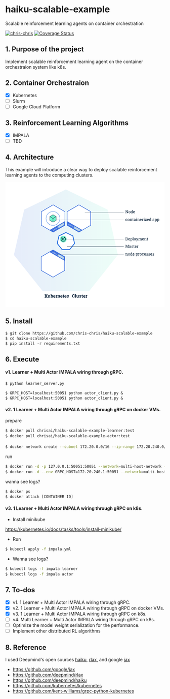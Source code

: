 # haiku-scalable-example
Scalable reinforcement learning agents on container orchestration

[![chris-chris](https://circleci.com/gh/chris-chris/haiku-scalable-example.svg?style=shield)](<https://circleci.com/gh/chris-chris/haiku-scalable-example>)
[![Coverage Status](https://coveralls.io/repos/github/chris-chris/haiku-scalable-example/badge.svg?branch=master)](https://coveralls.io/github/chris-chris/haiku-scalable-example?branch=master)

## 1. Purpose of the project
Implement scalable reinforcement learning agent on the container orchestraion system like k8s.

## 2. Container Orchestraion
- [x] Kubernetes
- [ ] Slurm
- [ ] Google Cloud Platform

## 3. Reinforcement Learning Algorithms
- [x] IMPALA
- [ ] TBD

## 4. Architecture

This example will introduce a clear way to deploy scalable reinforcement learning agents to the computing clusters.

![alt text](img/k8s.png "Logo Title Text 1")

## 5. Install

```$bash
$ git clone https://github.com/chris-chris/haiku-scalable-example
$ cd haiku-scalable-example
$ pip install -r requirements.txt
```

## 6. Execute

#### v1. Learner + Multi Actor IMPALA wiring through gRPC.

```$bash
$ python learner_server.py
```

```$bash
$ GRPC_HOST=localhost:50051 python actor_client.py &
$ GRPC_HOST=localhost:50051 python actor_client.py &
```

#### v2. 1 Learner + Multi Actor IMPALA wiring through gRPC on docker VMs.

prepare
```bash
$ docker pull chrisai/haiku-scalable-example-learner:test
$ docker pull chrisai/haiku-scalable-example-actor:test

$ docker network create --subnet 172.20.0.0/16 --ip-range 172.20.240.0/20 multi-host-network
```

run
```bash
$ docker run -d -p 127.0.0.1:50051:50051 --network=multi-host-network --ip=172.20.240.1 chrisai/haiku-scalable-example-learner:test
$ docker run -d --env GRPC_HOST=172.20.240.1:50051 --network=multi-host-network chrisai/haiku-scalable-example-actor:test
```

wanna see logs?
```bash
$ docker ps
$ docker attach [CONTAINER ID]
```

#### v3. 1 Learner + Multi Actor IMPALA wiring through gRPC on k8s.

- Install minikube

https://kubernetes.io/docs/tasks/tools/install-minikube/

- Run
```bash
$ kubectl apply -f impala.yml
```

- Wanna see logs?
```bash
$ kubectl logs -f impala learner
$ kubectl logs -f impala actor
```

## 7. To-dos

- [x] v1. 1 Learner + Multi Actor IMPALA wiring through gRPC.
- [x] v2. 1 Learner + Multi Actor IMPALA wiring through gRPC on docker VMs.
- [x] v3. 1 Learner + Multi Actor IMPALA wiring through gRPC on k8s.
- [ ] v4. Multi Learner + Multi Actor IMPALA wiring through gRPC on k8s.
- [ ] Optimize the model weight serialization for the performance.
- [ ] Implement other distributed RL algorithms

## 8. Reference

I used Deepmind's open sources [haiku](https://github.com/deepmind/dm-haiku), [rlax](https://github.com/deepmind/rlax), and google [jax](https://github.com/google/jax)

- https://github.com/google/jax
- https://github.com/deepmind/rlax
- https://github.com/deepmind/haiku
- https://github.com/kubernetes/kubernetes
- https://github.com/kent-williams/grpc-python-kubernetes

